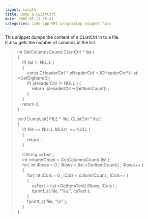 ```yaml
---
layout: single
title: Dump a CListCtrl
date: 2009-05-11 15:41
categories: code cpp MFC programing snippet Tips
---
```

This snippet dumps the content of a CListCtrl in to a file.   <br />It also gets the number of columns in the list.&#160;&#160; <blockquote>   <p>int GetColumnsCount( CListCtrl * list )      <br />{       <br />&#160;&#160;&#160; if( list != NULL )       <br />&#160;&#160;&#160; {       <br />&#160;&#160;&#160;&#160;&#160;&#160;&#160; const CHeaderCtrl * pHeaderCtrl = (CHeaderCtrl*) list-&gt;GetDlgItem(0);       <br />&#160;&#160;&#160;&#160;&#160;&#160;&#160; if( pHeaderCtrl != NULL ) {       <br />&#160;&#160;&#160;&#160;&#160;&#160;&#160;&#160;&#160;&#160;&#160; return&#160; pHeaderCtrl-&gt;GetItemCount() ;       <br />&#160;&#160;&#160;&#160;&#160;&#160;&#160; }&#160;&#160;&#160;&#160;&#160;&#160;&#160; <br />&#160;&#160;&#160; }       <br />&#160;&#160;&#160; return 0;       <br />} </p>    <p>void DumpList( FILE * file, CListCtrl * list )      <br />{       <br />&#160;&#160;&#160; if( file == NULL &amp;&amp; list&#160; == NULL )       <br />&#160;&#160;&#160; {       <br />&#160;&#160;&#160;&#160;&#160;&#160;&#160; return ;       <br />&#160;&#160;&#160; } </p>    <p>&#160;&#160;&#160; CString csText ;      <br />&#160;&#160;&#160; int columnCount = GetColumnsCount( list );       <br />&#160;&#160;&#160; for( int iRows = 0 ; iRows &lt; list-&gt;GetItemCount() ; iRows++ )       <br />&#160;&#160;&#160; {       <br />&#160;&#160;&#160;&#160;&#160;&#160;&#160; for( int iCols = 0 ; iCols &lt; columnCount ; iCols++ )       <br />&#160;&#160;&#160;&#160;&#160;&#160;&#160; {       <br />&#160;&#160;&#160;&#160;&#160;&#160;&#160;&#160;&#160;&#160;&#160; csText = list-&gt;GetItemText( iRows, iCols ) ;       <br />&#160;&#160;&#160;&#160;&#160;&#160;&#160;&#160;&#160;&#160;&#160; fprintf_s( file, &quot;%s,&quot;, csText );       <br />&#160;&#160;&#160;&#160;&#160;&#160;&#160; }       <br />&#160;&#160;&#160;&#160;&#160;&#160;&#160; fprintf_s( file, &quot;\n&quot; );       <br />&#160;&#160;&#160; }       <br />}</p></blockquote>

